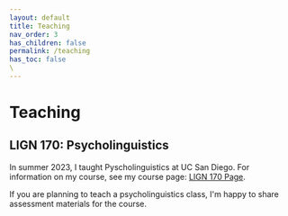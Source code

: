 ```yaml
---
layout: default
title: Teaching
nav_order: 3
has_children: false
permalink: /teaching
has_toc: false
\
---
```


# Teaching

## LIGN 170: Psycholinguistics 

In summer 2023, I taught Pyscholinguistics at UC San Diego. For information on my course, see my course page: [LIGN 170 Page](https://catherinearnett.github.io/170).

If you are planning to teach a psycholinguistics class, I'm happy to share assessment materials for the course.
